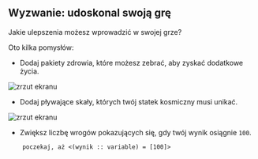 ## Wyzwanie: udoskonal swoją grę

Jakie ulepszenia możesz wprowadzić w swojej grze?

Oto kilka pomysłów:

+ Dodaj pakiety zdrowia, które możesz zebrać, aby zyskać dodatkowe życia.

![zrzut ekranu](images/invaders-aid.png)

+ Dodaj pływające skały, których twój statek kosmiczny musi unikać.

![zrzut ekranu](images/invaders-rocks.png)

+ Zwiększ liczbę wrogów pokazujących się, gdy twój wynik osiągnie `100`.

```blocks3
    poczekaj, aż <(wynik :: variable) = [100]>
```